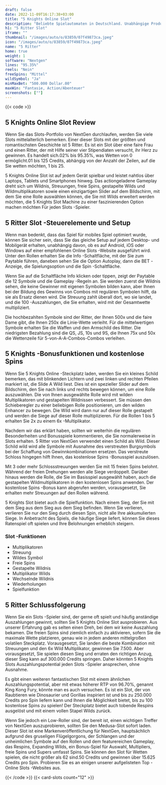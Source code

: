 ```yaml
---
draft: false
date: 2022-11-09T16:17:38+03:00
title: "5 Knights Online Slot"
description: "Beliebte Spielautomaten in Deutschland. Unabhängige Produktbewertungen und exklusive Anmeldeangebote. Jetzt spielen!"
h1: "5 Ritter Slot"
iframe: ""
thumbnail: "/images/auto/o/83859/07f49873ca.jpeg"
icon: "/images/auto/o/83859/07f49873ca.jpeg"
name: "5 Ritter"
home: true
weight: 1
software: "Nextgen"
lines: "95.35%"
reels: "Nein"
freeSpins: "Mittel"
wildSymbol: "Ja"
minMaxBet: "500.000 Dollar.00"
maxWin: "Fantasie, Action/Abenteuer"
screenshots: [""]
---
```


{{< code >}}<h2>5 Knights Online Slot Review</h2><p>Wenn Sie das Slots-Portfolio von NextGen durchlaufen, werden Sie viele Slots mittelalterlich bemerken. Einer dieser Slots mit der größten und romantischsten Geschichte ist 5 Ritter. Es ist ein Slot über eine faire Frau und einen Ritter, der mit Hilfe seiner vier Stipendiaten versucht, ihr Herz zu gewinnen. Es handelt sich.02% bis 95.35%, was Wetten von 0 ermöglicht.01 bis 125 Credits, abhängig von der Anzahl der Zeilen, auf die Sie wetten möchten, 1 bis 25.</p><p>5 Knights Online Slot ist auf jedem Gerät spielbar und leistet nahtlos über Laptops, Tablets und Smartphones hinweg. Das actiongeladene Gameplay dreht sich um Wildnis, Streuungen, freie Spins, gestapelte Wilds und Wildmultiplikatoren sowie einen einzigartigen Slider auf dem Bildschirm, mit dem Sie eine Rolle auswählen können, die Sie mit Wilds erweitert werden möchten, die 5 Knights Slot Machine zu einer faszinierenden Option machen möchten Für jeden Slots -Spieler.</p><h2>5 Ritter Slot -Steuerelemente und Setup</h2><p>Wenn man bedenkt, dass das Spiel für mobiles Spiel optimiert wurde, können Sie sicher sein, dass Sie das gleiche Setup auf jedem Desktop- und Mobilgerät erhalten, unabhängig davon, ob es auf Android, iOS oder Windows auf einer empfohlenen Online Slots -Website ausgeführt wird. Unter den Rollen erhalten Sie die Info -Schaltfläche, mit der Sie zum Paytable führen, daneben sehen Sie die Option Autoplay, dann die BET -Anzeige, die Spielungsoption und die Spin -Schaltfläche.</p><p>Wenn Sie auf die Schaltfläche Info klicken oder tippen, zeigt der Paytable die 12 Symbole und die Gameplay -Regeln an. Sie werden zuerst die Wildnis sehen, die keine Gewinner mit eigenen Symbolen bilden kann, aber Ihnen bei der Bildung des Gewinns von Combos mit regulären Symbolen hilft, da sie als Ersatz dienen wird. Die Streuung zahlt überall dort, wo sie landet, und die 100 -Auszahlungen, die Sie erhalten, wird mit der Gesamtwette multipliziert.</p><p>Die hochbezahlten Symbole sind der Ritter, der Ihnen 500x und die faire Dame gibt, die Ihnen 250x die Linie-Wette verleiht. Für die mittelwertigen Symbole erhalten Sie die Waffen und den Armschild des Ritter. Die niedrigsten Bezahlung sind die QS, JS, 10s und 9S, die Ihnen 75x und 50x die Wettenzeile für 5-von-A-A-Combos-Combos verleihen.</p><h2>5 Knights -Bonusfunktionen und kostenlose Spins</h2><p>Wenn Sie 5 Knights Online -Steckplatz laden, werden Sie ein kleines Schild bemerken, das mit blinkenden Lichtern und zwei linken und rechten Pfeilen markiert ist, die Slide A Wild liest. Dies ist ein spezieller Slider auf dem Bildschirm, den Sie nach links und rechts bewegen können, um eine Rolle auszuwählen. Die von Ihnen ausgewählte Rolle wird mit wilden Multiplikatoren und gestapelten Wildnissen verbessert. Sie müssen den Schieberegler zu einer beliebigen Rolle positionieren, um den wilden Enhancer zu bewegen. Die Wild wird dann nur auf dieser Rolle gestapelt und werden die Siege auf dieser Rolle multiplizieren. Für die Rollen 1 bis 5 erhalten Sie 2x zu einem 6x -Multiplikator.</p><p>Nachdem wir das erklärt haben, sollten wir weiterhin die regulären Besonderheiten und Bonusspiele kommentieren, die Sie normalerweise in Slots erhalten. 5 Ritter von NextGen verwendet einen Schild als Wild. Dieser Schild wild wird alle Symbole mit Ausnahme des verstreuten Burgsymbols bei der Schaffung von Gewinnkombinationen ersetzen. Das verstreute Schloss hingegen hilft Ihnen, das kostenlose Spins -Bonusspiel auszulösen.</p><p>Mit 3 oder mehr Schlossstreuungen werden Sie mit 15 freien Spins belohnt. Während der freien Drehungen werden alle Siege verdoppelt. Darüber hinaus werden die Rolle, die Sie im Basisspiel ausgewählt haben, auch die gestapelten Wildmultiplikatoren in den kostenlosen Spins anwenden. Der kostenlose Spins -Bonus kann abgerufen werden, vorausgesetzt, Sie erhalten mehr Streuungen auf den Rollen während.</p><p>5 Knights Slot bietet auch die Spielfunktion. Nach einem Sieg, der Sie mit dem Sieg aus dem Sieg aus dem Sieg befinden. Wenn Sie verlieren, verlieren Sie nur den Sieg durch diesen Spin, nicht alle Ihre akkumulierten Siege. In Anbetracht des Spiels, die häufige Siege liefert, können Sie dieses Ratenspiel oft spielen und Ihre Belohnungen erheblich steigern.</p><h3>
Slot -Funktionen</h3><ul>
<li></span>
Multiplikatoren</li>
<li></span>
Streuung</li>
<li></span>
Wildes Symbol</li>
<li></span>
Freie Spins</li>
<li></span>
Gestapelte Wildnis</li>
<li></span>
Multiplikator Wilds</li>
<li></span>
Wechselnde Wildnis</li>
<li></span>
Wiederholungen</li>
<li></span>
Spielfunktion</li></ul><h2>5 Ritter Schlussfolgerung</h2><p>Wenn Sie ein Slots -Spieler sind, der gerne oft spielt und häufig anständige Auszahlungen gewinnt, sollten Sie 5 Knights Online Slot ausprobieren. Aus unserer Erfahrung gab es selten einen Dreh, bei dem wir keine Auszahlung bekamen. Die freien Spins sind ziemlich einfach zu aktivieren, sofern Sie die maximale Wette platzieren, genau wie in jedem anderen mittelgroßen volatilen Steckplatz. Vorausgesetzt, Sie landen die beste Kombination mit Streuungen und den 6x Wild Multiplikator, gewinnen Sie 7.500. Aber vorausgesetzt, Sie spielen diesen Sieg und erraten den richtigen Anzug, dieser Sieg kann auf 300.000 Credits springen. Daher könnten 5 Knights Slots Auszahlungspotential jeden Slots -Spieler ansprechen, ohne Ausnahme.</p><p>Es gibt einen weiteren fantastischen Slot mit einem ähnlichen Auszahlungspotential, aber mit etwas höherer RTP von 96.70%, genannt King Kong Fury, könnte man es auch versuchen. Es ist ein Slot, der von Raubtieren wie Dinosaurier und Gorillas inspiriert ist und bis zu 250.000 Credits pro Spin liefern kann und Ihnen die Möglichkeit bietet, bis zu 100 kostenlose Spins zu spielen! Der Steckplatz bietet auch tobende Respins ausgelöst und mit einem vollen Stapel Wilds zurück.</p><p>Wenn Sie jedoch ein Low-Roller sind, der bereit ist, einen wichtigen Treffer von NextGen auszuprobieren, sollten Sie den Medusa-Slot sofort laden. Dieser Slot ist eine Markenveröffentlichung für NextGen, hauptsächlich aufgrund des gruseligen Flügelgorgons, der Schlangen und der unheimlichen Symbole auf den Rollen und dem featurereichen Gameplay, das Respins, Expanding Wilds, ein Bonus-Spiel für Auswahl, Multipliers, freie Spins und Supers umfasst Spins. Sie können den Slot für Wetten spielen, die nicht größer als 62 sind.50 Credits und gewinnen über 15.625 Credits pro Spin. Probieren Sie es an einigen unserer aufgelisteten Top -Online Slots -Websites aus.</p>{{< /code >}}
 {{< card-slots count="12" >}}